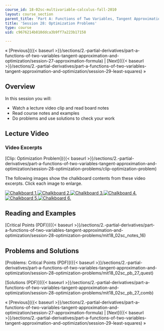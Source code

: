 ```yaml
---
course_id: 18-02sc-multivariable-calculus-fall-2010
layout: course_section
parent_title: 'Part A: Functions of Two Variables, Tangent Approximation and Optimization'
title: 'Session 28: Optimization Problems'
type: course
uid: c9676214b810ddca3b9ff7a223b17158

---
```


« [Previous]({{< baseurl >}}/sections/2.-partial-derivatives/part-a-functions-of-two-variables-tangent-approximation-and-optimization/session-27-approximation-formula) | [Next]({{< baseurl >}}/sections/2.-partial-derivatives/part-a-functions-of-two-variables-tangent-approximation-and-optimization/session-29-least-squares) »

Overview
--------

In this session you will:

*   Watch a lecture video clip and read board notes
*   Read course notes and examples
*   Do problems and use solutions to check your work

Lecture Video
-------------

### Video Excerpts

[Clip: Optimization Problem]({{< baseurl >}}/sections/2.-partial-derivatives/part-a-functions-of-two-variables-tangent-approximation-and-optimization/session-28-optimization-problems/clip-optimization-problem)

The following images show the chalkboard contents from these video excerpts. Click each image to enlarge.

[![Chalkboard 1.](/coursemedia/18-02sc-multivariable-calculus-fall-2010/e7dc24f08cd8ce92ca88b63326b031e7_MIT18_02SC_L9Brds_6a.png)](/coursemedia/18-02sc-multivariable-calculus-fall-2010/ccbf0e3e003ed9e1dff3e4340beb71b7_MIT18_02SC_L9Brds_6.png "Open in a new window.")[![Chalkboard 2.](/coursemedia/18-02sc-multivariable-calculus-fall-2010/123c964bf94409d9d525f20f76283054_MIT18_02SC_L9Brds_7a.png)](/coursemedia/18-02sc-multivariable-calculus-fall-2010/a2a6c4c37b90c74cbb061a9f39f80bb1_MIT18_02SC_L9Brds_7.png "Open in a new window.")[![Chalkboard 3.](/coursemedia/18-02sc-multivariable-calculus-fall-2010/ada885db92e9690e69878684c56655a9_MIT18_02SC_L9Brds_8a.png)](/coursemedia/18-02sc-multivariable-calculus-fall-2010/579f8041cb3eb1eb2e40ffd447483740_MIT18_02SC_L9Brds_8.png "Open in a new window.")[![Chalkboard 4.](/coursemedia/18-02sc-multivariable-calculus-fall-2010/7d95aa8573901571622a44289381a34a_MIT18_02SC_L9Brds_9a.png)](/coursemedia/18-02sc-multivariable-calculus-fall-2010/d405abfe8a16c49a0806d92fbf3e7cfc_MIT18_02SC_L9Brds_9.png "Open in a new window.")  
[![Chalkboard 5.](/coursemedia/18-02sc-multivariable-calculus-fall-2010/2f4f9fe030dde75b446b07fdc7f18b1d_MIT18_02SC_L9Brds_10a.png)](/coursemedia/18-02sc-multivariable-calculus-fall-2010/893082f3cf36bcf8d4b3ae33cd84584c_MIT18_02SC_L9Brds_10.png "Open in a new window.")[![Chalkboard 6.](/coursemedia/18-02sc-multivariable-calculus-fall-2010/9219d110d6a33130ae8b654a36a29d10_MIT18_02SC_L9Brds_11a.png)](/coursemedia/18-02sc-multivariable-calculus-fall-2010/9a523184cb411c27dbeea8af3cc0f1f5_MIT18_02SC_L9Brds_11.png "Open in a new window.")

Reading and Examples
--------------------

[Critical Points (PDF)]({{< baseurl >}}/sections/2.-partial-derivatives/part-a-functions-of-two-variables-tangent-approximation-and-optimization/session-28-optimization-problems/mit18_02sc_notes_16)

Problems and Solutions
----------------------

[Problems: Critical Points (PDF)]({{< baseurl >}}/sections/2.-partial-derivatives/part-a-functions-of-two-variables-tangent-approximation-and-optimization/session-28-optimization-problems/mit18_02sc_pb_27_quest)

[Solutions (PDF)]({{< baseurl >}}/sections/2.-partial-derivatives/part-a-functions-of-two-variables-tangent-approximation-and-optimization/session-28-optimization-problems/mit18_02sc_pb_27_comb)

« [Previous]({{< baseurl >}}/sections/2.-partial-derivatives/part-a-functions-of-two-variables-tangent-approximation-and-optimization/session-27-approximation-formula) | [Next]({{< baseurl >}}/sections/2.-partial-derivatives/part-a-functions-of-two-variables-tangent-approximation-and-optimization/session-29-least-squares) »